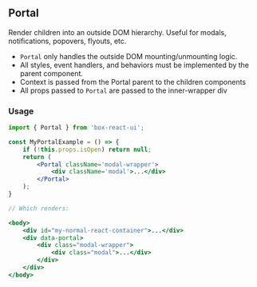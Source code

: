 ## Portal

Render children into an outside DOM hierarchy. Useful for modals, notifications, popovers, flyouts,
etc.

* `Portal` only handles the outside DOM mounting/unmounting logic.
* All styles, event handlers, and behaviors must be implemented by the parent component.
* Context is passed from the Portal parent to the children components
* All props passed to `Portal` are passed to the inner-wrapper div

### Usage

```jsx
import { Portal } from 'box-react-ui';

const MyPortalExample = () => {
    if (!this.props.isOpen) return null;
    return (
        <Portal className='modal-wrapper'>
            <div className='modal'>...</div>
        </Portal>
    );
}

// Which renders:

<body>
    <div id="my-normal-react-container">...</div>
    <div data-portal>
        <div class="modal-wrapper">
            <div class="modal">...</div>
        </div>
    </div>
</body>
```

